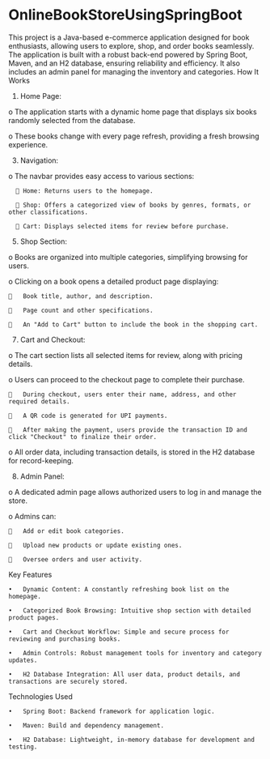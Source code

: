 # OnlineBookStoreUsingSpringBoot

This project is a Java-based e-commerce application designed for book enthusiasts, allowing users to explore, shop, and order books seamlessly. The application is built with a robust back-end powered by Spring Boot, Maven, and an H2 database, ensuring reliability and efficiency. It also includes an admin panel for managing the inventory and categories.
How It Works

1.	Home Page:

  o	The application starts with a dynamic home page that displays six books randomly selected from the database.
 
  o	These books change with every page refresh, providing a fresh browsing experience.

3.	Navigation:

  o	The navbar provides easy access to various sections:
   
      	Home: Returns users to the homepage.
      
      	Shop: Offers a categorized view of books by genres, formats, or other classifications.
     
      	Cart: Displays selected items for review before purchase.

5.	Shop Section:

  o	Books are organized into multiple categories, simplifying browsing for users.
 
  o	Clicking on a book opens a detailed product page displaying:
   
    	Book title, author, and description.
   
    	Page count and other specifications.
   
    	An "Add to Cart" button to include the book in the shopping cart.

7.	Cart and Checkout:
 
  o	The cart section lists all selected items for review, along with pricing details.
 
  o	Users can proceed to the checkout page to complete their purchase.
    
    	During checkout, users enter their name, address, and other required details.
   
    	A QR code is generated for UPI payments.
  
    	After making the payment, users provide the transaction ID and click "Checkout" to finalize their order.
  
  o	All order data, including transaction details, is stored in the H2 database for record-keeping.

8.	Admin Panel:

  o	A dedicated admin page allows authorized users to log in and manage the store.
  
  o	Admins can:
  
    	Add or edit book categories.
   
    	Upload new products or update existing ones.
   
    	Oversee orders and user activity.
  	
  Key Features
    
    •	Dynamic Content: A constantly refreshing book list on the homepage.
   
    •	Categorized Book Browsing: Intuitive shop section with detailed product pages.
    
    •	Cart and Checkout Workflow: Simple and secure process for reviewing and purchasing books.
    
    •	Admin Controls: Robust management tools for inventory and category updates.
   
    •	H2 Database Integration: All user data, product details, and transactions are securely stored.
 
  Technologies Used
  
    •	Spring Boot: Backend framework for application logic.
    
    •	Maven: Build and dependency management.
   
    •	H2 Database: Lightweight, in-memory database for development and testing.

